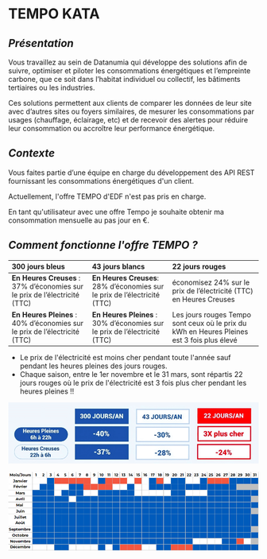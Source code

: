 # TEMPO KATA

## *Présentation*
Vous travaillez au sein de Datanumia qui développe des solutions afin de suivre, optimiser et piloter les consommations énergétiques et l’empreinte carbone, que ce soit dans l’habitat individuel ou collectif, les bâtiments tertiaires ou les industries.

Ces solutions permettent aux clients de comparer les données de leur site avec d’autres sites ou foyers similaires, de mesurer les consommations par usages (chauffage, éclairage, etc) et de recevoir des alertes pour réduire leur consommation ou accroître leur performance énergétique.

## *Contexte*

Vous faites partie d’une équipe en charge du développement des API REST fournissant les consommations énergétiques d'un client.

Actuellement, l'offre TEMPO d'EDF n'est pas pris en charge.

En tant qu'utilisateur avec une offre Tempo je souhaite obtenir ma consommation mensuelle au pas jour en €.

## *Comment fonctionne l'offre TEMPO ?*

| 300 jours bleus                                                            | 43 jours blancs                                                            | 22 jours rouges                                                                            |
|:---------------------------------------------------------------------------|:---------------------------------------------------------------------------|:-------------------------------------------------------------------------------------------|
| **En Heures Creuses** : 37% d’économies sur le prix de l’électricité (TTC) | **En Heures Creuses**: 28% d’économies sur le prix de l’électricité (TTC)  | économisez 24% sur le prix de l’électricité (TTC) en Heures Creuses                        |
| **En Heures Pleines** : 40% d’économies sur le prix de l’électricité (TTC) | **En Heures Pleines** : 30% d’économies sur le prix de l’électricité (TTC) | Les jours rouges Tempo sont ceux où le prix du kWh en Heures Pleines est 3 fois plus élevé |

* Le prix de l'électricité est moins cher pendant toute l'année sauf pendant les heures pleines des jours rouges.
* Chaque saison, entre le 1er novembre et le 31 mars, sont répartis 22 jours rouges où le prix de l'électricité est 3 fois plus cher pendant les heures pleines !!

![tempo-mode-demploi](tempo.png)

![tempo-planning](planning.png)

